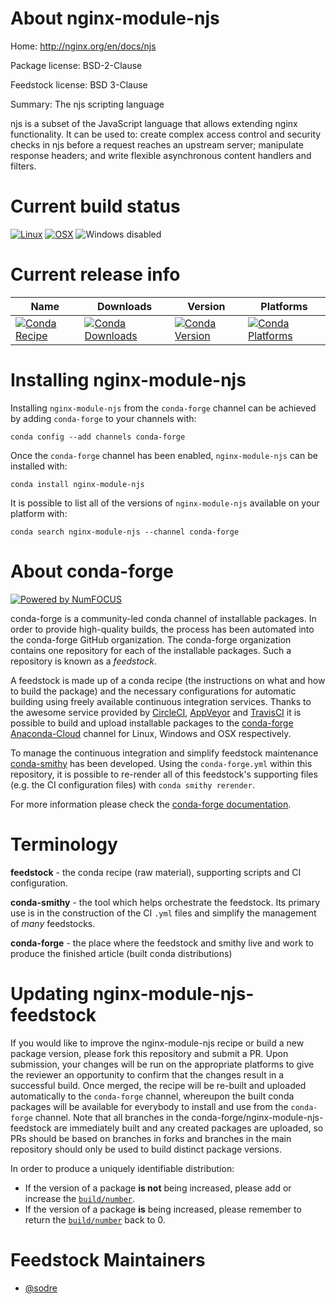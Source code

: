 <!--
# -*- mode: jinja -*-
-->

About nginx-module-njs
======================

Home: http://nginx.org/en/docs/njs

Package license: BSD-2-Clause

Feedstock license: BSD 3-Clause

Summary: The njs scripting language

njs is a subset of the JavaScript language that allows extending nginx functionality. It
can be used to: create complex access control and security checks in njs before a request
reaches an upstream server; manipulate response headers; and write flexible asynchronous
content handlers and filters.


Current build status
====================

[![Linux](https://img.shields.io/circleci/project/github/conda-forge/nginx-module-njs-feedstock/master.svg?label=Linux)](https://circleci.com/gh/conda-forge/nginx-module-njs-feedstock)
[![OSX](https://img.shields.io/travis/conda-forge/nginx-module-njs-feedstock/master.svg?label=macOS)](https://travis-ci.org/conda-forge/nginx-module-njs-feedstock)
![Windows disabled](https://img.shields.io/badge/Windows-disabled-lightgrey.svg)

Current release info
====================

| Name | Downloads | Version | Platforms |
| --- | --- | --- | --- |
| [![Conda Recipe](https://img.shields.io/badge/recipe-nginx--module--njs-green.svg)](https://anaconda.org/conda-forge/nginx-module-njs) | [![Conda Downloads](https://img.shields.io/conda/dn/conda-forge/nginx-module-njs.svg)](https://anaconda.org/conda-forge/nginx-module-njs) | [![Conda Version](https://img.shields.io/conda/vn/conda-forge/nginx-module-njs.svg)](https://anaconda.org/conda-forge/nginx-module-njs) | [![Conda Platforms](https://img.shields.io/conda/pn/conda-forge/nginx-module-njs.svg)](https://anaconda.org/conda-forge/nginx-module-njs) |

Installing nginx-module-njs
===========================

Installing `nginx-module-njs` from the `conda-forge` channel can be achieved by adding `conda-forge` to your channels with:

```
conda config --add channels conda-forge
```

Once the `conda-forge` channel has been enabled, `nginx-module-njs` can be installed with:

```
conda install nginx-module-njs
```

It is possible to list all of the versions of `nginx-module-njs` available on your platform with:

```
conda search nginx-module-njs --channel conda-forge
```


About conda-forge
=================

[![Powered by NumFOCUS](https://img.shields.io/badge/powered%20by-NumFOCUS-orange.svg?style=flat&colorA=E1523D&colorB=007D8A)](http://numfocus.org)

conda-forge is a community-led conda channel of installable packages.
In order to provide high-quality builds, the process has been automated into the
conda-forge GitHub organization. The conda-forge organization contains one repository
for each of the installable packages. Such a repository is known as a *feedstock*.

A feedstock is made up of a conda recipe (the instructions on what and how to build
the package) and the necessary configurations for automatic building using freely
available continuous integration services. Thanks to the awesome service provided by
[CircleCI](https://circleci.com/), [AppVeyor](https://www.appveyor.com/)
and [TravisCI](https://travis-ci.org/) it is possible to build and upload installable
packages to the [conda-forge](https://anaconda.org/conda-forge)
[Anaconda-Cloud](https://anaconda.org/) channel for Linux, Windows and OSX respectively.

To manage the continuous integration and simplify feedstock maintenance
[conda-smithy](https://github.com/conda-forge/conda-smithy) has been developed.
Using the ``conda-forge.yml`` within this repository, it is possible to re-render all of
this feedstock's supporting files (e.g. the CI configuration files) with ``conda smithy rerender``.

For more information please check the [conda-forge documentation](https://conda-forge.org/docs/).

Terminology
===========

**feedstock** - the conda recipe (raw material), supporting scripts and CI configuration.

**conda-smithy** - the tool which helps orchestrate the feedstock.
                   Its primary use is in the construction of the CI ``.yml`` files
                   and simplify the management of *many* feedstocks.

**conda-forge** - the place where the feedstock and smithy live and work to
                  produce the finished article (built conda distributions)


Updating nginx-module-njs-feedstock
===================================

If you would like to improve the nginx-module-njs recipe or build a new
package version, please fork this repository and submit a PR. Upon submission,
your changes will be run on the appropriate platforms to give the reviewer an
opportunity to confirm that the changes result in a successful build. Once
merged, the recipe will be re-built and uploaded automatically to the
`conda-forge` channel, whereupon the built conda packages will be available for
everybody to install and use from the `conda-forge` channel.
Note that all branches in the conda-forge/nginx-module-njs-feedstock are
immediately built and any created packages are uploaded, so PRs should be based
on branches in forks and branches in the main repository should only be used to
build distinct package versions.

In order to produce a uniquely identifiable distribution:
 * If the version of a package **is not** being increased, please add or increase
   the [``build/number``](https://conda.io/docs/user-guide/tasks/build-packages/define-metadata.html#build-number-and-string).
 * If the version of a package **is** being increased, please remember to return
   the [``build/number``](https://conda.io/docs/user-guide/tasks/build-packages/define-metadata.html#build-number-and-string)
   back to 0.

Feedstock Maintainers
=====================

* [@sodre](https://github.com/sodre/)

